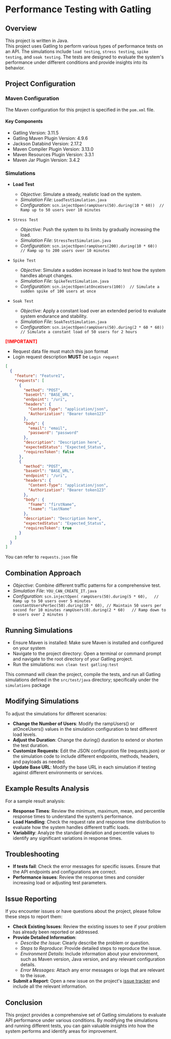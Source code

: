 Performance Testing with Gatling
============================================

## Overview
This project is written in Java. <br>
This project uses Gatling to perform various types of performance tests on an API. 
The simulations include ```load testing```, ```stress testing```, ```spike testing```, and ```soak testing```. 
The tests are designed to evaluate the system's performance under different conditions and provide insights into its behavior.

## Project Configuration
### Maven Configuration
The Maven configuration for this project is specified in the ```pom.xml``` file.

#### Key Components
- Gatling Version: 3.11.5
- Gatling Maven Plugin Version: 4.9.6
- Jackson Databind Version: 2.17.2
- Maven Compiler Plugin Version: 3.13.0
- Maven Resources Plugin Version: 3.3.1
- Maven Jar Plugin Version: 3.4.2

### Simulations
- __Load Test__
  - _Objective_: Simulate a steady, realistic load on the system.
  - _Simulation File_: ```LoadTestSimulation.java``` 
  - _Configuration_: ```scn.injectOpen(rampUsers(50).during(10 * 60))  // Ramp up to 50 users over 10 minutes```

- ```Stress Test```
  - _Objective_: Push the system to its limits by gradually increasing the load.
  - _Simulation File_: ```StressTestSimulation.java```
  - _Configuration_: ```scn.injectOpen(rampUsers(200).during(10 * 60))  // Ramp up to 200 users over 10 minutes```

- ```Spike Test```
  - _Objective_: Simulate a sudden increase in load to test how the system handles abrupt changes.
  - _Simulation File_: ```SpikeTestSimulation.java```
  - _Configuration_: ```scn.injectOpen(atOnceUsers(100))  // Simulate a sudden spike of 100 users at once```

- ```Soak Test```
  - _Objective_: Apply a constant load over an extended period to evaluate system endurance and stability.
  - _Simulation File_: ```SoakTestSimulation.java```
  - _Configuration_: ```scn.injectOpen(rampUsers(50).during(2 * 60 * 60))  // Simulate a constant load of 50 users for 2 hours```

<span style="color:red; font-weight:bold;">[!IMPORTANT]</span><br>
- Request data file must match this json format
- Login request description __MUST__ be ```Login request```
```json
[
  {
    "feature": "Feature1",
    "requests": [
      {
        "method": "POST",
        "baseUrl": "BASE_URL",
        "endpoint": "/uri",
        "headers": {
          "Content-Type": "application/json",
          "Authorization": "Bearer token123"
        },
        "body": {
          "email": "email",
          "password": "password"
        },
        "description": "Description here",
        "expectedStatus": "Expected_Status",
        "requiresToken": false
      },
      {
        "method": "POST",
        "baseUrl": "BASE_URL",
        "endpoint": "/uri",
        "headers": {
          "Content-Type": "application/json",
          "Authorization": "Bearer token123"
        },
        "body": {
          "fname": "firstName",
          "lname": "lastName"
        },
        "description": "Description here",
        "expectedStatus": "Expected_Status",
        "requiresToken": true
      }
    ]
  }
]
```
You can refer to ```requests.json``` file

## Combination Approach
- _Objective_: Combine different traffic patterns for a comprehensive test.
- _Simulation File_: ```YOU_CAN_CREATE_IT.java```
- _Configuration_: ```scn.injectOpen(
  rampUsers(50).during(5 * 60),   // Ramp up to 50 users over 5 minutes
  constantUsersPerSec(50).during(10 * 60), // Maintain 50 users per second for 10 minutes
  rampUsers(0).during(2 * 60)   // Ramp down to 0 users over 2 minutes
  )```

## Running Simulations
- Ensure Maven is installed: Make sure Maven is installed and configured on your system
- Navigate to the project directory: Open a terminal or command prompt and navigate to the root directory of your Gatling project.
- Run the simulations: ```mvn clean test gatling:test```

This command will clean the project, compile the tests, and run all Gatling simulations defined in the ```src/test/java``` directory; specifically under the ```simulations``` package

## Modifying Simulations
To adjust the simulations for different scenarios:
- __Change the Number of Users__: Modify the rampUsers() or atOnceUsers() values in the simulation configuration to test different load levels. 
- __Adjust the Duration__: Change the during() duration to extend or shorten the test duration. 
- __Customize Requests__: Edit the JSON configuration file (requests.json) or the simulation code to include different endpoints, methods, headers, and payloads as needed. 
- __Update Base URL__: Modify the base URL in each simulation if testing against different environments or services.

## Example Results Analysis
For a sample result analysis:
- __Response Times__: Review the minimum, maximum, mean, and percentile response times to understand the system’s performance.
- __Load Handling__: Check the request rate and response time distribution to evaluate how the system handles different traffic loads.
- __Variability__: Analyze the standard deviation and percentile values to identify any significant variations in response times.

## Troubleshooting
- __If tests fail__: Check the error messages for specific issues. Ensure that the API endpoints and configurations are correct.
- __Performance issues__: Review the response times and consider increasing load or adjusting test parameters.

## Issue Reporting
If you encounter issues or have questions about the project, please follow these steps to report them:
- __Check Existing Issues__: Review the existing issues to see if your problem has already been reported or addressed.
- __Provide Detailed Information__:
  - _Describe the Issue_: Clearly describe the problem or question.
  - _Steps to Reproduce_: Provide detailed steps to reproduce the issue.
  - _Environment Details_: Include information about your environment, such as Maven version, Java version, and any relevant configuration details.
  - _Error Messages_: Attach any error messages or logs that are relevant to the issue.
- __Submit a Report__: Open a new issue on the project's [issue tracker](https://github.com/Elie-A/Galing-Java-Perf-Tests/issues/) and include all the relevant information.

## Conclusion
This project provides a comprehensive set of Gatling simulations to evaluate API performance under various conditions. By modifying the simulations and running different tests, you can gain valuable insights into how the system performs and identify areas for improvement.